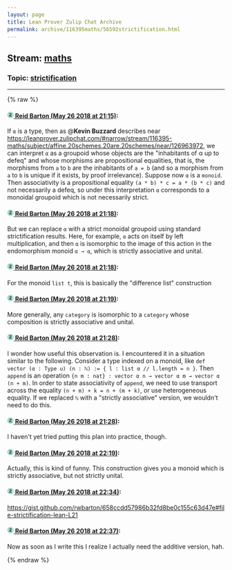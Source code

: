 ```yaml
---
layout: page
title: Lean Prover Zulip Chat Archive 
permalink: archive/116395maths/56592strictification.html
---
```


## Stream: [maths](index.html)
### Topic: [strictification](56592strictification.html)

---


{% raw %}
#### [![Click to go to Zulip](../../assets/img/zulip2.png) Reid Barton (May 26 2018 at 21:15)](https://leanprover.zulipchat.com/#narrow/stream/116395-maths/topic/strictification/near/127137722):
If `α` is a type, then as @**Kevin Buzzard** describes near https://leanprover.zulipchat.com/#narrow/stream/116395-maths/subject/affine.20schemes.20are.20schemes/near/126963972, we can interpret `α` as a groupoid whose objects are the "inhabitants of α up to defeq" and whose morphisms are propositional equalities, that is, the morphisms from `a` to `b` are the inhabitants of `a = b` (and so a morphism from `a` to `b` is unique if it exists, by proof irrelevance).
Suppose now `α` is a `monoid`. Then associativity is a propositional equality `(a * b) * c = a * (b * c)` and not necessarily a defeq, so under this interpretation `α` corresponds to a monoidal groupoid which is not necessarily strict.

#### [![Click to go to Zulip](../../assets/img/zulip2.png) Reid Barton (May 26 2018 at 21:18)](https://leanprover.zulipchat.com/#narrow/stream/116395-maths/topic/strictification/near/127137817):
But we can replace `α` with a strict monoidal groupoid using standard strictification results. Here, for example, `α` acts on itself by left multiplication, and then `α` is isomorphic to the image of this action in the endomorphism monoid `α → α`, which is strictly associative and unital.

#### [![Click to go to Zulip](../../assets/img/zulip2.png) Reid Barton (May 26 2018 at 21:18)](https://leanprover.zulipchat.com/#narrow/stream/116395-maths/topic/strictification/near/127137818):
For the monoid `list t`, this is basically the "difference list" construction

#### [![Click to go to Zulip](../../assets/img/zulip2.png) Reid Barton (May 26 2018 at 21:19)](https://leanprover.zulipchat.com/#narrow/stream/116395-maths/topic/strictification/near/127137825):
More generally, any `category` is isomorphic to a `category` whose composition is strictly associative and unital.

#### [![Click to go to Zulip](../../assets/img/zulip2.png) Reid Barton (May 26 2018 at 21:28)](https://leanprover.zulipchat.com/#narrow/stream/116395-maths/topic/strictification/near/127138069):
I wonder how useful this observation is. I encountered it in a situation similar to the following. Consider a type indexed on a monoid, like `def vector (α : Type u) (n : ℕ) := { l : list α // l.length = n }`. Then `append` is an operation `{n m : nat} : vector α n → vector α m → vector α (n + m)`. In order to state associativity of `append`, we need to use transport across the equality `(n + m) + k = n + (m + k)`, or use heterogeneous equality.
If we replaced `ℕ` with a "strictly associative" version, we wouldn't need to do this.

#### [![Click to go to Zulip](../../assets/img/zulip2.png) Reid Barton (May 26 2018 at 21:28)](https://leanprover.zulipchat.com/#narrow/stream/116395-maths/topic/strictification/near/127138073):
I haven't yet tried putting this plan into practice, though.

#### [![Click to go to Zulip](../../assets/img/zulip2.png) Reid Barton (May 26 2018 at 22:19)](https://leanprover.zulipchat.com/#narrow/stream/116395-maths/topic/strictification/near/127139315):
Actually, this is kind of funny. This construction gives you a monoid which is strictly associative, but not strictly unital.

#### [![Click to go to Zulip](../../assets/img/zulip2.png) Reid Barton (May 26 2018 at 22:34)](https://leanprover.zulipchat.com/#narrow/stream/116395-maths/topic/strictification/near/127139698):
https://gist.github.com/rwbarton/658ccdd57986b32fd8be0c155c63d47e#file-strictification-lean-L21

#### [![Click to go to Zulip](../../assets/img/zulip2.png) Reid Barton (May 26 2018 at 22:37)](https://leanprover.zulipchat.com/#narrow/stream/116395-maths/topic/strictification/near/127139758):
Now as soon as I write this I realize I actually need the additive version, hah.


{% endraw %}
